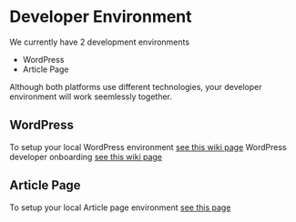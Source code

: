 # Developer Environment

We currently have 2 development environments
* WordPress 
* Article Page

Although both platforms use different technologies, your developer environment will work seemlessly together.

## WordPress ##

To setup your local WordPress environment [see this wiki page][1]
WordPress developer onboarding [see this wiki page][2]

## Article Page ##

To setup your local Article page environment [see this  page][3]


[1]: http://wiki.news.com.au/display/SPP/How+to+setup+VIP+WordPress+development+Environment
[2]: http://wiki.news.com.au/pages/viewpage.action?pageId=84937831
[3]: @todo

